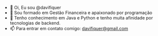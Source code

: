 - 👋 Oi, Eu sou @davifiquer
- 👀 Sou formado em Gestão Financeira e apaixonado por programação
- 🌱 Tenho conhecimento em Java e Python e tenho muita afinidade por tecnologias de backend.
- 📫 Para entrar em contato comigo: davifiquer@gmail.com

<!---
davifiquer/davifiquer is a ✨ special ✨ repository because its `README.md` (this file) appears on your GitHub profile.
You can click the Preview link to take a look at your changes.
--->
